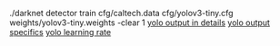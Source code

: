 ./darknet detector train cfg/caltech.data cfg/yolov3-tiny.cfg weights/yolov3-tiny.weights -clear 1
[yolo output in details](https://timebutt.github.io/static/understanding-yolov2-training-output/)
[yolo output specifics](https://github.com/AlexeyAB/darknet/issues/636)
[yolo learning rate](https://github.com/pjreddie/darknet/issues/701)
